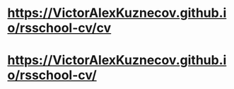 # https://VictorAlexKuznecov.github.io/rsschool-cv/cv
# https://VictorAlexKuznecov.github.io/rsschool-cv/